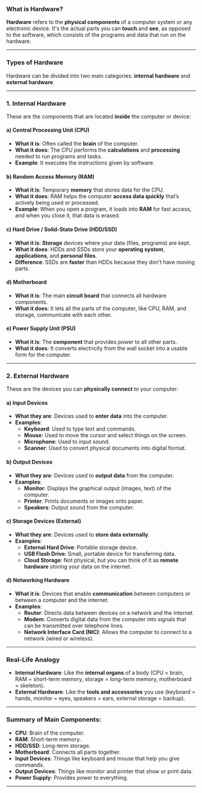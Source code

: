 ### **What is Hardware?**

**Hardware** refers to the **physical components** of a computer system or any electronic device. It's the actual parts you can **touch** and **see**, as opposed to the software, which consists of the programs and data that run on the hardware.

---

### **Types of Hardware**

Hardware can be divided into two main categories: **internal hardware** and **external hardware**.

---

### **1. Internal Hardware**

These are the components that are located **inside** the computer or device:

#### **a) Central Processing Unit (CPU)**  
- **What it is**: Often called the **brain** of the computer.
- **What it does**: The CPU performs the **calculations** and **processing** needed to run programs and tasks.
- **Example**: It executes the instructions given by software.

#### **b) Random Access Memory (RAM)**  
- **What it is**: Temporary **memory** that stores data for the CPU.
- **What it does**: RAM helps the computer **access data quickly** that’s actively being used or processed.
- **Example**: When you open a program, it loads into **RAM** for fast access, and when you close it, that data is erased.

#### **c) Hard Drive / Solid-State Drive (HDD/SSD)**  
- **What it is**: **Storage** devices where your data (files, programs) are kept.
- **What it does**: HDDs and SSDs store your **operating system**, **applications**, and **personal files**.
- **Difference**: SSDs are **faster** than HDDs because they don’t have moving parts.

#### **d) Motherboard**
- **What it is**: The main **circuit board** that connects all hardware components.
- **What it does**: It lets all the parts of the computer, like CPU, RAM, and storage, communicate with each other.

#### **e) Power Supply Unit (PSU)**
- **What it is**: The **component** that provides power to all other parts.
- **What it does**: It converts electricity from the wall socket into a usable form for the computer.

---

### **2. External Hardware**

These are the devices you can **physically connect** to your computer:

#### **a) Input Devices**
- **What they are**: Devices used to **enter data** into the computer.
- **Examples**:
  - **Keyboard**: Used to type text and commands.
  - **Mouse**: Used to move the cursor and select things on the screen.
  - **Microphone**: Used to input sound.
  - **Scanner**: Used to convert physical documents into digital format.

#### **b) Output Devices**
- **What they are**: Devices used to **output data** from the computer.
- **Examples**:
  - **Monitor**: Displays the graphical output (images, text) of the computer.
  - **Printer**: Prints documents or images onto paper.
  - **Speakers**: Output sound from the computer.

#### **c) Storage Devices (External)**
- **What they are**: Devices used to **store data externally**.
- **Examples**:
  - **External Hard Drive**: Portable storage device.
  - **USB Flash Drive**: Small, portable device for transferring data.
  - **Cloud Storage**: Not physical, but you can think of it as **remote hardware** storing your data on the internet.

#### **d) Networking Hardware**
- **What it is**: Devices that enable **communication** between computers or between a computer and the internet.
- **Examples**:
  - **Router**: Directs data between devices on a network and the internet.
  - **Modem**: Converts digital data from the computer into signals that can be transmitted over telephone lines.
  - **Network Interface Card (NIC)**: Allows the computer to connect to a network (wired or wireless).

---

### **Real-Life Analogy**

- **Internal Hardware**: Like the **internal organs** of a body (CPU = brain, RAM = short-term memory, storage = long-term memory, motherboard = skeleton).
- **External Hardware**: Like the **tools and accessories** you use (keyboard = hands, monitor = eyes, speakers = ears, external storage = backup).

---

### **Summary of Main Components**:
- **CPU**: Brain of the computer.
- **RAM**: Short-term memory.
- **HDD/SSD**: Long-term storage.
- **Motherboard**: Connects all parts together.
- **Input Devices**: Things like keyboard and mouse that help you give commands.
- **Output Devices**: Things like monitor and printer that show or print data.
- **Power Supply**: Provides power to everything.

---

